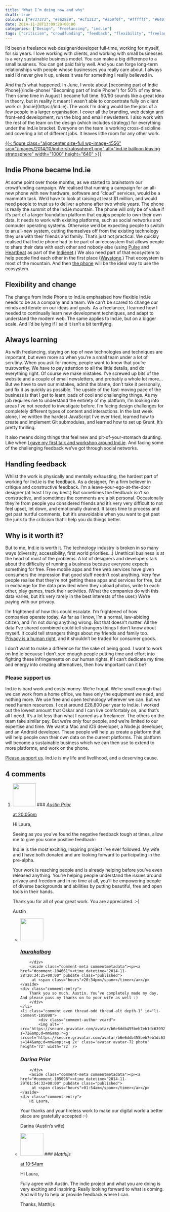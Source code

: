```yaml
---
title: "What I’m doing now and why"
draft: true
colours: ["#737373", "#762829", "#cf1313", "#ab0f0f", "#ffffff", "#640707", "#ffffff"]
date: 2014-11-28T13:09:28+00:00
categories: ["Design", "Freelancing", "ind.ie"]
tags: ["criticism", "crowdfunding", "feedback", "flexibility", "freelancing", "Ind.ie", "learning"]
---
```


I’d been a freelance web designer/developer full-time, working for myself, for six years. I love working with clients, and working with small businesses is a very sustainable business model. You can make a big difference to a small business. You can get paid fairly well. And you can forge long-term relationships with people whose businesses you really care about. I always said I’d never give it up, unless it was for something I really believed in.

<p>And that’s what happened. In June, I wrote about [becoming part of Indie Phone](/indie-phone/ "Becoming part of Indie Phone") for 50% of my time. Then some time in August I became full time. 50/50 sounds like a great idea in theory, but in reality it meant I wasn’t able to concentrate fully on client work or [Ind.ie](https://ind.ie). The work I’m doing would be the jobs of a few people in a larger organisation. I cover all the branding, web design and front-end development, run the blog and email newsletters. I also work with the rest of the team on the design (which includes strategy) for everything under the Ind.ie bracket. Everyone on the team is working cross-discipline and covering a lot of different jobs. It leaves little room for any other work.

[{{< figure class="aligncenter size-full wp-image-4556" src="/images/2014/10/indie-stratosphere1.png" alt="ind.ie balloon leaving stratosphere" width="1000" height="640" >}}](/images/2014/10/indie-stratosphere1.png)</p>
## Indie Phone became Ind.ie

At some point over those months, as we started to brainstorm our crowdfunding campaign. We realised that running a campaign for an all-new phone with new hardware, software and “cloud” services, would be a mammoth task. We’d have to look at raising at least $1 million, and would need people to trust us to deliver a phone after two whole years. The phone is really the summit of the Ind.ie mountain. The phone will only be of value if it’s part of a larger foundation platform that equips people to own their own data. It needs to work with existing platforms, such as social networks and computer operating systems. Otherwise we’d be expecting people to switch to an all-new system, cutting themselves off from the existing technology they use with their friends and family. That’s just not practical. We quickly realised that Ind.ie phone had to be part of an ecosystem that allows people to share their data with each other and nobody else (using [Pulse](https://ind.ie/pulse/) and [Heartbeat](https://ind.ie/heartbeat) as part of the [Indienet](https://ind.ie/stratosphere/).) We also need part of that ecosystem to help people find each other in the first place ([Waystone](https://ind.ie/waystone).) That ecosystem is most of the mountain. And then [the phone](https://ind.ie/phone/) will be the ideal way to use the ecosystem.

## Flexibility and change

The change from Indie Phone to Ind.ie emphasised how flexible Ind.ie needs to be as a company and a team. We can’t be scared to change our minds and iterate on our ideas and goals. As a freelancer, I learned how I needed to continually learn new development techniques, and adapt to understand the modern web. The same applies to Ind.ie, but on a bigger scale. And I’d be lying if I said it isn’t a bit terrifying.

## Always learning

As with freelancing, staying on top of new technologies and techniques are important, but even more so when you’re a small team under a lot of scrutiny. When you ask for money, people want to know that you’re trustworthy. We have to pay attention to all the little details, and do everything right. Of course we make mistakes. I’ve screwed up bits of the website and a couple of email newsletters, and probably a whole lot more… But we have to own our mistakes, admit the blame, don’t take it personally, and fix it as quickly as possible. The upside of the fast-moving pace of the business is that I get to learn loads of cool and challenging things. As my job requires me to understand the entirety of my platform, I’m looking into areas I’ve not needed to investigate before. I’m facing design challenges for completely different types of content and interactions. In the last week alone, I’ve written the hardest JavaScript I’ve ever tried, learned how to create and implement Git submodules, and learned how to set up Grunt. It’s pretty thrilling.

It also means doing things that feel new and pit-of-your-stomach daunting. Like when [I gave my first talk and workshop around Ind.ie](https://border-none.net/2014/scene-setters#c81). And facing some of the challenging feedback we’ve got through social networks.

## Handling feedback

Whilst the work is physically and mentally exhausting, the hardest part of working for Ind.ie is the feedback. As a designer, I’m a firm believer in critique and constructive feedback. I’m a leave-your-ego-at-the-door designer (at least I try my best.) But sometimes the feedback isn’t so constructive, and sometimes the comments are a bit personal. Occasionally they’re from people you considered friends and it’s very very difficult to not feel upset, let down, and emotionally drained. It takes time to process and get past hurtful comments, but it’s unavoidable when you want to get past the junk to the criticism that’ll help you do things better.

## Why is it worth it?

But to me, Ind.ie is worth it. The technology industry is broken in so many ways (diversity, accessibility, first world priorities…) Unethical business is at the heart of most of the problems. A lot of designers and developers talk about the difficulty of running a business because everyone expects something for free. Free mobile apps and free web services have given consumers the impression that good stuff needn’t cost anything. Very few people realise that they’re not getting these apps and services for free, but in exchange for the data provided when they upload photos, write to each other, play games, track their activities. (What the companies do with this data varies, but it’s very rarely in the best interests of the user.) We’re paying with our privacy.

I’m frightened of how this could escalate. I’m frightened of how companies operate today. As far as I know, I’m a normal, law-abiding citizen, and I’m not doing anything wrong. But that doesn’t matter. All the data I’ve shared combined could tell strangers things I don’t know about myself. It could tell strangers things about my friends and family too. [Privacy is a human right](http://www.un.org/en/documents/udhr/index.shtml/index.shtml#a12), and it shouldn’t be traded for consumer goods.

I don’t want to make a difference for the sake of being good. I want to work on Ind.ie because I don’t see enough people putting time and effort into fighting these infringements on our human rights. If I can’t dedicate my time and energy into creating alternatives, then how important can it be?

### Please support us

Ind.ie is hard work and costs money. We’re frugal. We’re small enough that we can work from a home office, we have only the equipment we need, and nothing more. We use free and open technology wherever we can. But we need human resources. I cost around £28,800 per year to Ind.ie. I worked out the lowest amount that Oskar and I can live comfortably on, and that’s all I need. It’s a lot less than what I earned as a freelancer. The others on the team take similar pay. But we’re only four people, and we’re limited to our expertise and time. We want a Mac and iOS developer, a Node.js developer, and an Android developer. These people will help us create a platform that will help people own their own data on the current platforms. This platform will become a sustainable business which we can then use to extend to more platforms, and work on the phone.

[Please support us](https://ind.ie "Ind.ie crowdfunding campaign"). Ind.ie is my life and livelihood, and a deserving cause.

## 4 comments

<ol class="commentlist">
	<li class="comment even thread-even depth-1" id="li-comment-104613">
			<div class="comment-author vcard">
			<img alt='' src='https://secure.gravatar.com/avatar/e413d1ff46673b711a764fb35ab90517?s=72&amp;d=mm&amp;r=g' srcset='https://secure.gravatar.com/avatar/e413d1ff46673b711a764fb35ab90517?s=144&amp;d=mm&amp;r=g 2x' class='avatar avatar-72 photo' height='72' width='72' />
### <cite class="fn"><a href='http://www.shkintyboda.org/braindump' rel='external nofollow' class='url'>Austin Prior</a></cite>
		</div>
		<aside class="comment-meta commentmetadata"><p><a href="#comment-104613"><time datetime="2014-11-28T20:05:44+00:00" pubdate class="published">
		 at <span class="hours">20:05pm</span></time></a></p>
	</aside>
	<div class="comment-entry">
		<p>Hi Laura,

Seeing as you you’ve found the negative feedback tough at times, allow me to give you some positive feedback:</p>
Ind.ie is the most exciting, inspiring project I’ve ever followed. My wife and I have both donated and are looking forward to participating in the pre-alpha.

Your work is reaching people and is already helping before you’ve even released anything. You’re helping people understand the issues around privacy and freedom and in no time at all, you’ll be empowering people of diverse backgrounds and abilities by putting beautiful, free and open tools in their hands.

Thank you for all of your great work. You are appreciated. :-)

Austin
	</div>
	<ul class="children">
		<li class="comment byuser comment-author-laurakalbag bypostauthor odd alt depth-2" id="li-comment-104661">
			<div class="comment-author vcard">
			<img alt='' src='https://secure.gravatar.com/avatar/1fdeaf38709c0e27b603515b052903f6?s=72&amp;d=mm&amp;r=g' srcset='https://secure.gravatar.com/avatar/1fdeaf38709c0e27b603515b052903f6?s=144&amp;d=mm&amp;r=g 2x' class='avatar avatar-72 photo' height='72' width='72' />
### <cite class="fn"><a href='http://laurakalbag.wpengine.com' rel='external nofollow' class='url'>laurakalbag</a></cite>
		</div>
		<aside class="comment-meta commentmetadata"><p><a href="#comment-104661"><time datetime="2014-11-28T20:34:25+00:00" pubdate class="published">
		 at <span class="hours">20:34pm</span></time></a></p>
	</aside>
	<div class="comment-entry">
		Thank you so much, Austin. You’ve completely made my day. And please pass my thanks on to your wife as well :)
		</div>
	</li>
	<li class="comment even thread-odd thread-alt depth-1" id="li-comment-105098">
			<div class="comment-author vcard">
			<img alt='' src='https://secure.gravatar.com/avatar/b6e6ddb455beb7eb1dc63992422cb9dd?s=72&amp;d=mm&amp;r=g' srcset='https://secure.gravatar.com/avatar/b6e6ddb455beb7eb1dc63992422cb9dd?s=144&amp;d=mm&amp;r=g 2x' class='avatar avatar-72 photo' height='72' width='72' />
### <cite class="fn">Darina Prior</cite>
		</div>
		<aside class="comment-meta commentmetadata"><p><a href="#comment-105098"><time datetime="2014-11-29T01:54:32+00:00" pubdate class="published">
		 at <span class="hours">01:54am</span></time></a></p>
	</aside>
	<div class="comment-entry">
		Hi Laura,

Your thanks and your tireless work to make our digital world a better place are gratefully accepted :-)

Darina (Austin’s wife)
	</div>
</li>
	<li class="comment odd alt thread-even depth-1" id="li-comment-108763">
			<div class="comment-author vcard">
			<img alt='' src='https://secure.gravatar.com/avatar/a57b423c87dc2ee04fa896fc3c957c30?s=72&amp;d=mm&amp;r=g' srcset='https://secure.gravatar.com/avatar/a57b423c87dc2ee04fa896fc3c957c30?s=144&amp;d=mm&amp;r=g 2x' class='avatar avatar-72 photo' height='72' width='72' />
### <cite class="fn">Matthijs</cite>
		</div>
		<aside class="comment-meta commentmetadata"><p><a href="#comment-108763"><time datetime="2014-12-02T10:54:07+00:00" pubdate class="published">
		 at <span class="hours">10:54am</span></time></a></p>
	</aside>
	<div class="comment-entry">
		<p>Hi Laura,

Fully agree with Austin. The indie project and what you are doing is very exciting and inspiring. Really looking forward to what is coming. And will try to help or provide feedback where I can.

Thanks, Matthijs</p>	</div>
</li>
</ol>
